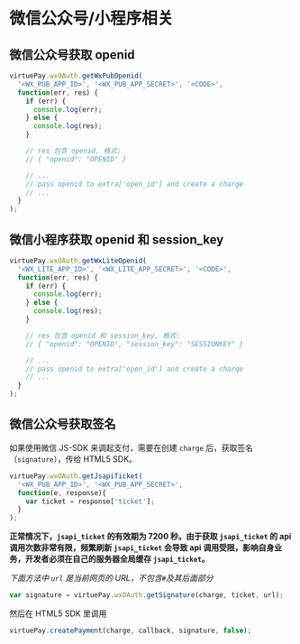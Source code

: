 # 微信公众号/小程序相关

## 微信公众号获取 openid
```js
virtuePay.wxOAuth.getWxPubOpenid(
  '<WX_PUB_APP_ID>', '<WX_PUB_APP_SECRET>', '<CODE>',
  function(err, res) {
    if (err) {
      console.log(err);
    } else {
      console.log(res);
    }

    // res 包含 openid, 格式:
    // { "openid": "OPENID" }

    // ...
    // pass openid to extra['open_id'] and create a charge
    // ...
  }
);
```

## 微信小程序获取 openid 和 session_key
```js
virtuePay.wxOAuth.getWxLiteOpenid(
  '<WX_LITE_APP_ID>', '<WX_LITE_APP_SECRET>', '<CODE>',
  function(err, res) {
    if (err) {
      console.log(err);
    } else {
      console.log(res);
    }

    // res 包含 openid 和 session_key, 格式:
    // { "openid": "OPENID", "session_key": "SESSIONKEY" }

    // ...
    // pass openid to extra['open_id'] and create a charge
    // ...
  }
);
```

## 微信公众号获取签名
如果使用微信 JS-SDK 来调起支付，需要在创建 `charge` 后，获取签名（`signature`），传给 HTML5 SDK。
``` js
virtuePay.wxOAuth.getJsapiTicket(
  '<WX_PUB_APP_ID>', '<WX_PUB_APP_SECRET>',
  function(e, response){
    var ticket = response['ticket'];
  }
);
```
**正常情况下，`jsapi_ticket` 的有效期为 7200 秒。由于获取 `jsapi_ticket` 的 api 调用次数非常有限，频繁刷新 `jsapi_ticket` 会导致 api 调用受限，影响自身业务，开发者必须在自己的服务器全局缓存 `jsapi_ticket`。**

_下面方法中 `url` 是当前网页的 URL，不包含`#`及其后面部分_
``` js
var signature = virtuePay.wxOAuth.getSignature(charge, ticket, url);
```

然后在 HTML5 SDK 里调用
``` js
virtuePay.createPayment(charge, callback, signature, false);
```
